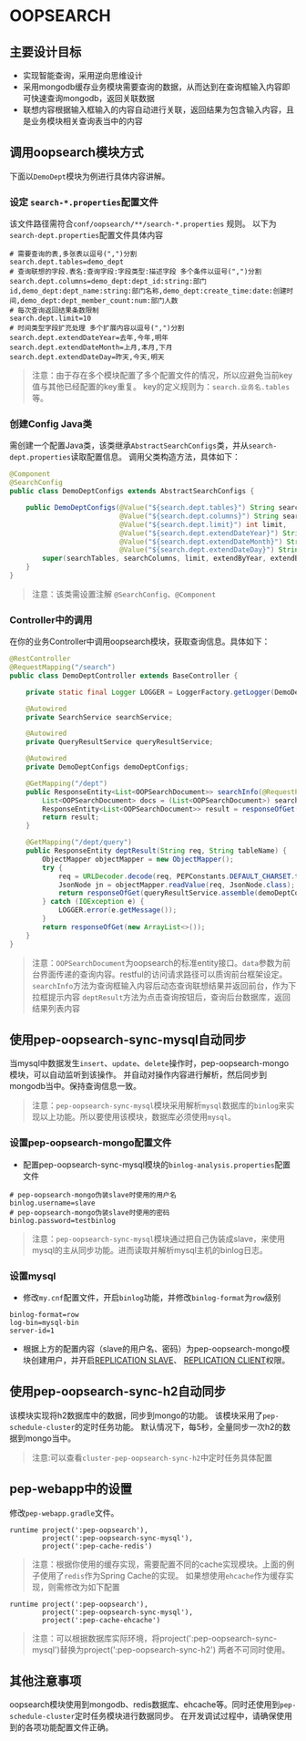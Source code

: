 OOPSEARCH
==========================

主要设计目标
----------

* 实现智能查询，采用逆向思维设计
* 采用mongodb缓存业务模块需要查询的数据，从而达到在查询框输入内容即可快速查询mongodb，返回关联数据
* 联想内容根据输入框输入的内容自动进行关联，返回结果为包含输入内容，且是业务模块相关查询表当中的内容


调用oopsearch模块方式
------------------
下面以`DemoDept`模块为例进行具体内容讲解。
### 设定 `search-*.properties`配置文件
该文件路径需符合`conf/oopsearch/**/search-*.properties` 规则。
以下为`search-dept.properties`配置文件具体内容

    # 需要查询的表,多张表以逗号(",")分割
    search.dept.tables=demo_dept
    # 查询联想的字段.表名:查询字段:字段类型:描述字段 多个条件以逗号(",")分割
    search.dept.columns=demo_dept:dept_id:string:部门id,demo_dept:dept_name:string:部门名称,demo_dept:create_time:date:创建时间,demo_dept:dept_member_count:num:部门人数
    # 每次查询返回结果条数限制
    search.dept.limit=10
    # 时间类型字段扩充处理 多个扩展内容以逗号(",")分割
    search.dept.extendDateYear=去年,今年,明年
    search.dept.extendDateMonth=上月,本月,下月
    search.dept.extendDateDay=昨天,今天,明天


>注意：由于存在多个模块配置了多个配置文件的情况，所以应避免当前key值与其他已经配置的key重复。
key的定义规则为：`search.业务名.tables`等。

### 创建Config Java类
需创建一个配置Java类，该类继承`AbstractSearchConfigs`类，并从`search-dept.properties`读取配置信息。
调用父类构造方法，具体如下：

```java
@Component
@SearchConfig
public class DemoDeptConfigs extends AbstractSearchConfigs {

    public DemoDeptConfigs(@Value("${search.dept.tables}") String searchTables,
                           @Value("${search.dept.columns}") String searchColumns,
                           @Value("${search.dept.limit}") int limit,
                           @Value("${search.dept.extendDateYear}") String extendByYear,
                           @Value("${search.dept.extendDateMonth}") String extendByMonth,
                           @Value("${search.dept.extendDateDay}") String extendByDay) {
        super(searchTables, searchColumns, limit, extendByYear, extendByMonth, extendByDay);
    }
}
```
>注意：该类需设置注解 `@SearchConfig`、`@Component`

### Controller中的调用
在你的业务Controller中调用oopsearch模块，获取查询信息。具体如下：
```java
@RestController
@RequestMapping("/search")
public class DemoDeptController extends BaseController {

    private static final Logger LOGGER = LoggerFactory.getLogger(DemoDeptController.class);

    @Autowired
    private SearchService searchService;

    @Autowired
    private QueryResultService queryResultService;

    @Autowired
    private DemoDeptConfigs demoDeptConfigs;

    @GetMapping("/dept")
    public ResponseEntity<List<OOPSearchDocument>> searchInfo(@RequestParam String data) {
        List<OOPSearchDocument> docs = (List<OOPSearchDocument>) searchService.getSearchInfo(data, demoDeptConfigs);
        ResponseEntity<List<OOPSearchDocument>> result = responseOfGet(docs);
        return result;
    }

    @GetMapping("/dept/query")
    public ResponseEntity deptResult(String req, String tableName) {
        ObjectMapper objectMapper = new ObjectMapper();
        try {
            req = URLDecoder.decode(req, PEPConstants.DEFAULT_CHARSET.toString());
            JsonNode jn = objectMapper.readValue(req, JsonNode.class);
            return responseOfGet(queryResultService.assemble(demoDeptConfigs, jn, tableName));
        } catch (IOException e) {
            LOGGER.error(e.getMessage());
        }
        return responseOfGet(new ArrayList<>());
    }
}
```
>注意：`OOPSearchDocument`为oopsearch的标准entity接口。`data`参数为前台界面传递的查询内容。restful的访问请求路径可以质询前台框架设定。
`searchInfo`方法为查询框输入内容后动态查询联想结果并返回前台，作为下拉框提示内容
`deptResult`方法为点击查询按钮后，查询后台数据库，返回结果列表内容

使用pep-oopsearch-sync-mysql自动同步
----------------------------
当mysql中数据发生`insert`、`update`、`delete`操作时，pep-oopsearch-mongo模块，可以自动监听到该操作。
并自动对操作内容进行解析，然后同步到mongodb当中。保持查询信息一致。
>注意：`pep-oopsearch-sync-mysql`模块采用解析`mysql`数据库的`binlog`来实现以上功能。所以要使用该模块，数据库必须使用`mysql`。
### 设置pep-oopsearch-mongo配置文件
* 配置pep-oopsearch-sync-mysql模块的`binlog-analysis.properties`配置文件
```
# pep-oopsearch-mongo伪装slave时使用的用户名
binlog.username=slave
# pep-oopsearch-mongo伪装slave时使用的密码
binlog.password=testbinlog
```
>注意：`pep-oopsearch-sync-mysql`模块通过把自己伪装成slave，来使用mysql的主从同步功能。进而读取并解析mysql主机的binlog日志。

### 设置mysql
* 修改`my.cnf`配置文件，开启`binlog`功能，并修改`binlog-format`为`row`级别
```
binlog-format=row
log-bin=mysql-bin
server-id=1
```

* 根据上方的配置内容（slave的用户名、密码）为pep-oopsearch-mongo模块创建用户，并开启[REPLICATION SLAVE](http://dev.mysql.com/doc/refman/5.5/en/privileges-provided.html#priv_replication-slave)、
[REPLICATION CLIENT](http://dev.mysql.com/doc/refman/5.5/en/privileges-provided.html#priv_replication-client)权限。

使用pep-oopsearch-sync-h2自动同步
------------------------------
该模块实现将h2数据库中的数据，同步到mongo的功能。
该模块采用了`pep-schedule-cluster`的定时任务功能。
默认情况下，每5秒，全量同步一次h2的数据到mongo当中。
>注意:可以查看`cluster-pep-oopsearch-sync-h2`中定时任务具体配置

pep-webapp中的设置
----------------
修改`pep-webapp.gradle`文件。
```
runtime project(':pep-oopsearch'),
        project(':pep-oopsearch-sync-mysql'),
        project(':pep-cache-redis')
```
>注意：根据你使用的缓存实现，需要配置不同的cache实现模块。上面的例子使用了`redis`作为Spring Cache的实现。
如果想使用`ehcache`作为缓存实现，则需修改为如下配置
```
runtime project(':pep-oopsearch'),
        project(':pep-oopsearch-sync-mysql'),
        project(':pep-cache-ehcache')
```
>注意：可以根据数据库实际环境，将project(':pep-oopsearch-sync-mysql')替换为project(':pep-oopsearch-sync-h2')
两者不可同时使用。

其他注意事项
----------
oopsearch模块使用到mongodb、redis数据库、ehcache等。同时还使用到`pep-schedule-cluster`定时任务模块进行数据同步。
在开发调试过程中，请确保使用到的各项功能配置文件正确。
